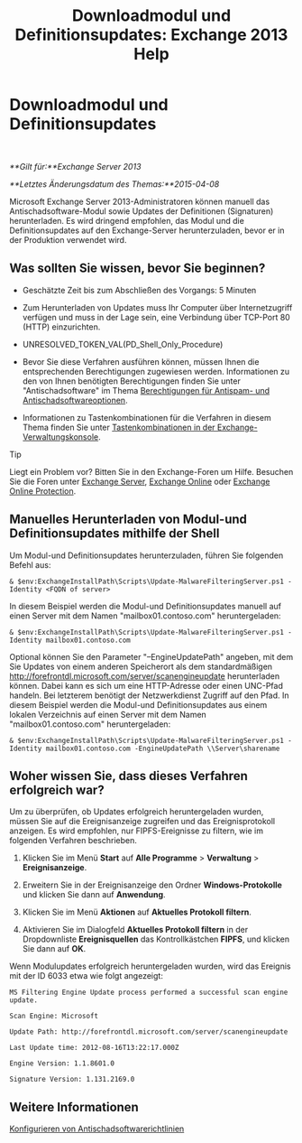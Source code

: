 ﻿---
title: 'Downloadmodul und Definitionsupdates: Exchange 2013 Help'
TOCTitle: Downloadmodul und Definitionsupdates
ms:assetid: 8f2ca383-e463-4df0-aa5d-29afe2f81aaf
ms:mtpsurl: https://technet.microsoft.com/de-de/library/JJ657471(v=EXCHG.150)
ms:contentKeyID: 50476151
ms.date: 04/24/2018
mtps_version: v=EXCHG.150
ms.translationtype: HT
---

# Downloadmodul und Definitionsupdates

 

_**Gilt für:**Exchange Server 2013_

_**Letztes Änderungsdatum des Themas:**2015-04-08_

Microsoft Exchange Server 2013-Administratoren können manuell das Antischadsoftware-Modul sowie Updates der Definitionen (Signaturen) herunterladen. Es wird dringend empfohlen, das Modul und die Definitionsupdates auf den Exchange-Server herunterzuladen, bevor er in der Produktion verwendet wird.

## Was sollten Sie wissen, bevor Sie beginnen?

  - Geschätzte Zeit bis zum Abschließen des Vorgangs: 5 Minuten

  - Zum Herunterladen von Updates muss Ihr Computer über Internetzugriff verfügen und muss in der Lage sein, eine Verbindung über TCP-Port 80 (HTTP) einzurichten.

  - UNRESOLVED\_TOKEN\_VAL(PD\_Shell\_Only\_Procedure)

  - Bevor Sie diese Verfahren ausführen können, müssen Ihnen die entsprechenden Berechtigungen zugewiesen werden. Informationen zu den von Ihnen benötigten Berechtigungen finden Sie unter "Antischadsoftware" im Thema [Berechtigungen für Antispam- und Antischadsoftwareoptionen](anti-spam-and-anti-malware-permissions-exchange-2013-help.md).

  - Informationen zu Tastenkombinationen für die Verfahren in diesem Thema finden Sie unter [Tastenkombinationen in der Exchange-Verwaltungskonsole](keyboard-shortcuts-in-the-exchange-admin-center-exchange-online-protection-help.md).


> [!TIP]
> Liegt ein Problem vor? Bitten Sie in den Exchange-Foren um Hilfe. Besuchen Sie die Foren unter <A href="https://go.microsoft.com/fwlink/p/?linkid=60612">Exchange Server</A>, <A href="https://go.microsoft.com/fwlink/p/?linkid=267542">Exchange Online</A> oder <A href="https://go.microsoft.com/fwlink/p/?linkid=285351">Exchange Online Protection</A>.



## Manuelles Herunterladen von Modul-und Definitionsupdates mithilfe der Shell

Um Modul-und Definitionsupdates herunterzuladen, führen Sie folgenden Befehl aus:

    & $env:ExchangeInstallPath\Scripts\Update-MalwareFilteringServer.ps1 -Identity <FQDN of server>

In diesem Beispiel werden die Modul-und Definitionsupdates manuell auf einen Server mit dem Namen "mailbox01.contoso.com" heruntergeladen:

    & $env:ExchangeInstallPath\Scripts\Update-MalwareFilteringServer.ps1 -Identity mailbox01.contoso.com

Optional können Sie den Parameter "–EngineUpdatePath" angeben, mit dem Sie Updates von einem anderen Speicherort als dem standardmäßigen http://forefrontdl.microsoft.com/server/scanengineupdate herunterladen können. Dabei kann es sich um eine HTTP-Adresse oder einen UNC-Pfad handeln. Bei letzterem benötigt der Netzwerkdienst Zugriff auf den Pfad. In diesem Beispiel werden die Modul-und Definitionsupdates aus einem lokalen Verzeichnis auf einen Server mit dem Namen "mailbox01.contoso.com" heruntergeladen:

    & $env:ExchangeInstallPath\Scripts\Update-MalwareFilteringServer.ps1 -Identity mailbox01.contoso.com -EngineUpdatePath \\Server\sharename

## Woher wissen Sie, dass dieses Verfahren erfolgreich war?

Um zu überprüfen, ob Updates erfolgreich heruntergeladen wurden, müssen Sie auf die Ereignisanzeige zugreifen und das Ereignisprotokoll anzeigen. Es wird empfohlen, nur FIPFS-Ereignisse zu filtern, wie im folgenden Verfahren beschrieben.

1.  Klicken Sie im Menü **Start** auf **Alle Programme** \> **Verwaltung** \> **Ereignisanzeige**.

2.  Erweitern Sie in der Ereignisanzeige den Ordner **Windows-Protokolle** und klicken Sie dann auf **Anwendung**.

3.  Klicken Sie im Menü **Aktionen** auf **Aktuelles Protokoll filtern**.

4.  Aktivieren Sie im Dialogfeld **Aktuelles Protokoll filtern** in der Dropdownliste **Ereignisquellen** das Kontrollkästchen **FIPFS**, und klicken Sie dann auf **OK**.

Wenn Modulupdates erfolgreich heruntergeladen wurden, wird das Ereignis mit der ID 6033 etwa wie folgt angezeigt:

`MS Filtering Engine Update process performed a successful scan engine update.`

`Scan Engine: Microsoft`

`Update Path: http://forefrontdl.microsoft.com/server/scanengineupdate`

`Last Update time: ‎2012‎-‎08‎-‎16T13:22:17.000Z`

`Engine Version: 1.1.8601.0`

`Signature Version: 1.131.2169.0`

## Weitere Informationen

[Konfigurieren von Antischadsoftwarerichtlinien](configure-anti-malware-policies-exchange-2013-help.md)

